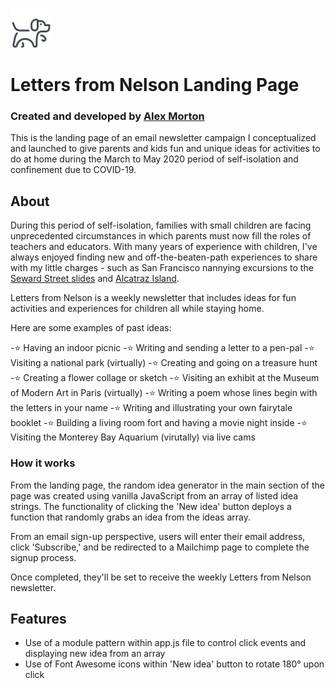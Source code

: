 ![cartoon dog](resources/images/favicon.png)

# Letters from Nelson Landing Page 

### Created and developed by [Alex Morton](https://alexlsalt.github.io/)  

This is the landing page of an email newsletter campaign I conceptualized and launched to give parents and kids fun and unique ideas 
for activities to do at home during the March to May 2020 period of self-isolation and confinement due to COVID-19.

## About

During this period of self-isolation, families with small children are facing unprecedented circumstances in which parents must now fill the 
roles of teachers and educators. With many years of experience with children, I've always enjoyed finding new and off-the-beaten-path
experiences to share with my little charges - such as San Francisco nannying excursions to the [Seward Street slides](https://www.atlasobscura.com/places/seward-street-slides)
and [Alcatraz Island](https://en.wikipedia.org/wiki/Alcatraz_Island).

Letters from Nelson is a weekly newsletter that includes ideas for fun activities and experiences for children all while staying home. 

Here are some examples of past ideas:

-⭐️ Having an indoor picnic
-⭐️ Writing and sending a letter to a pen-pal
-⭐️ Visiting a national park (virtually)
-⭐️ Creating and going on a treasure hunt
-⭐️ Creating a flower collage or sketch
-⭐️ Visiting an exhibit at the Museum of Modern Art in Paris (virtually)
-⭐️ Writing a poem whose lines begin with the letters in your name
-⭐️ Writing and illustrating your own fairytale booklet
-⭐️ Building a living room fort and having a movie night inside
-⭐️ Visiting the Monterey Bay Aquarium (virutally) via live cams


### How it works

From the landing page, the random idea generator in the main section of the page was created using vanilla JavaScript from an array of 
listed idea strings. The functionality of clicking the 'New idea' button deploys a function that randomly grabs an idea from the 
ideas array.

From an email sign-up perspective, users will enter their email address, click 'Subscribe,' and be redirected to a Mailchimp page to complete
the signup process.

Once completed, they'll be set to receive the weekly Letters from Nelson newsletter.

## Features

- Use of a module pattern within app.js file to control click events and displaying new idea from an array
- Use of Font Awesome icons within 'New idea' button to rotate 180° upon click
